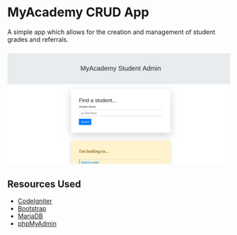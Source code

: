 # MyAcademy CRUD App
A simple app which allows for the creation and management of student grades and referrals.

###
![](product.gif)

## Resources Used

- [CodeIgniter](https://github.com/codeigniter4/CodeIgniter4)
- [Bootstrap](https://getbootstrap.com/docs/4.6)
- [MariaDB](https://mariadb.org/documentation)
- [phpMyAdmin](https://www.phpmyadmin.net/)
